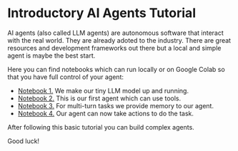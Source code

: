 # Introductory AI Agents Tutorial

AI agents (also called LLM agents) are autonomous software that interact with the real world. They are already adoted to the industry. There are great resources and development frameworks out there but a local and simple agent is maybe the best start. 

Here you can find notebooks which can run locally or on Google Colab so that you have full control of your agent:

- [Notebook 1.](https://github.com/unverciftci/agents_intro/blob/main/N1.ipynb) We make our tiny LLM model up and running.
- [Notebook 2.](https://github.com/unverciftci/agents_intro/blob/main/N1.ipynb) This is our first agent which can use tools.
- [Notebook 3.](https://github.com/unverciftci/agents_intro/blob/main/N1.ipynb) For multi-turn tasks we provide memory to our agent.
- [Notebook 4.](https://github.com/unverciftci/agents_intro/blob/main/N1.ipynb) Our agent can now take actions to do the task.

After following this basic tutorial you can build complex agents.

Good luck!
